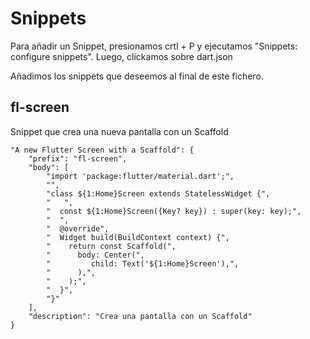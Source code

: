 # Snippets

Para añadir un Snippet, presionamos crtl + P y ejecutamos "Snippets: configure snippets". Luego, clickamos sobre dart.json

Añadimos los snippets que deseemos al final de este fichero.

## fl-screen

Snippet que crea una nueva pantalla con un Scaffold

```
"A new Flutter Screen with a Scaffold": {
	"prefix": "fl-screen",
	"body": [
		"import 'package:flutter/material.dart';",
		"",
		"class ${1:Home}Screen extends StatelessWidget {",
		"   ",
		"  const ${1:Home}Screen({Key? key}) : super(key: key);",
		"  ",
		"  @override",
		"  Widget build(BuildContext context) {",
		"    return const Scaffold(",
		"      body: Center(",
		"         child: Text('${1:Home}Screen'),",
		"      ),",
		"    );",
		"  }",
		"}"			
	],
	"description": "Crea una pantalla con un Scaffold"
}
```

